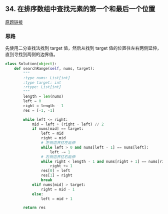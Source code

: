 ## 34. 在排序数组中查找元素的第一个和最后一个位置

[原题链接](https://leetcode-cn.com/problems/find-first-and-last-position-of-element-in-sorted-array/)

### 思路

先使用二分查找法找到 target 值，然后从找到 target 值的位置往左右两侧延伸，直到寻找到两侧的边界值。

```python
class Solution(object):
    def searchRange(self, nums, target):
        """
        :type nums: List[int]
        :type target: int
        :rtype: List[int]
        """
        length = len(nums)
        left = 0
        right = length - 1
        res = [-1, -1]

        while left <= right:
            mid = left + (right - left) // 2
            if nums[mid] == target:
                left = mid
                right = mid
                # 左侧边界往左延伸
                while left > 0 and nums[left - 1] == nums[left]:
                    left -= 1
                # 右侧边界往右延伸
                while right < length - 1 and nums[right + 1] == nums[right]:
                    right += 1
                res[0] = left
                res[1] = right
                break
            elif nums[mid] > target:
                right = mid - 1
            else:
                left = mid + 1

        return res
```